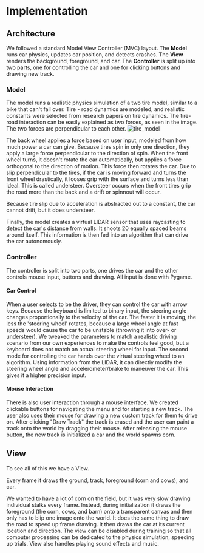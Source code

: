 # Implementation


## Architecture
We followed a standard Model View Controller (MVC) layout. The **Model** runs car physics, updates car position, and detects crashes. The **View** renders the background, foreground, and car. The **Controller** is split up into two parts, one for controlling the car and one for clicking buttons and drawing new track.

### Model
The model runs a realistic physics simulation of a two tire model, similar to a bike that can't fall over. Tire - road dynamics are modeled, and realistic constants were selected from research papers on tire dynamics. The tire-road interaction can be easily explained as two forces, as seen in the image. The two forces are perpendicular to each other.
![tire_model](/assets/tire)


The back wheel applies a force based on user input, modeled from how much power a car can give.
Because tires spin in only one direction, they apply a large force perpendicular to the direction of spin. When the front wheel turns, it doesn't rotate the car automatically, but applies a force orthogonal to the direction of motion. This force then rotates the car. Due to slip perpendicular to the tires, if the car is moving forward and turns the front wheel drastically, it looses grip with the surface and turns less than ideal. This is called understeer. Oversteer occurs when the front tires grip the road more than the back and a drift or spinnout will occur.

Because tire slip due to acceleration is abstracted out to a constant, the car cannot drift, but it does understeer.

Finally, the model creates a virtual LIDAR sensor that uses raycasting to detect the car's distance from walls. It shoots $20$ equally spaced beams around itself. This information is then fed into an algorithm that can drive the car autonomously.

### Controller

The controller is split into two parts, one drives the car and the other controls mouse input, buttons and drawing. All input is done with Pygame.

#### Car Control
When a user selects to be the driver, they can control the car with arrow keys. Because the keyboard is limited to binary input, the steering angle changes proportionally to the velocity of the car. The faster it is moving, the less the 'steering wheel' rotates, because a large wheel angle at fast speeds would cause the car to be unstable (throwing it into over- or understeer). We tweaked the parameters to match a realistic driving scenario from our own experiences to make the controls feel good, but a keyboard does not match an actual steering wheel for input.
The second mode for controlling the car hands over the virtual steering wheel to an algorithm. Using information from the LIDAR, it can directly modify the steering wheel angle and accelerometer/brake to maneuver the car. This gives it a higher precision input.

#### Mouse Interaction
There is also user interaction through a mouse interface. We created clickable buttons for navigating the menu and for starting a new track. The user also uses their mouse for drawing a new custom track for them to drive on. After clicking "Draw Track" the track is erased and the user can paint a track onto the world by dragging their mouse. After releasing the mouse button, the new track is initialized a car and the world spawns corn.

## View
To see all of this we have a View.

Every frame it draws the ground, track, foreground (corn and cows), and car.

We wanted to have a lot of corn on the field, but it was very slow drawing individual stalks every frame. Instead, during initialization it draws the foreground (the corn, cows, and barn) onto a transparent canvas and then only has to blip one image onto the world. It does the same thing to draw the road to speed up frame drawing.
It then draws the car at its current location and direction.
The view can be disabled during training so that all computer processing can be dedicated to the physics simulation, speeding up trials.
View also handles playing sound effects and music.
